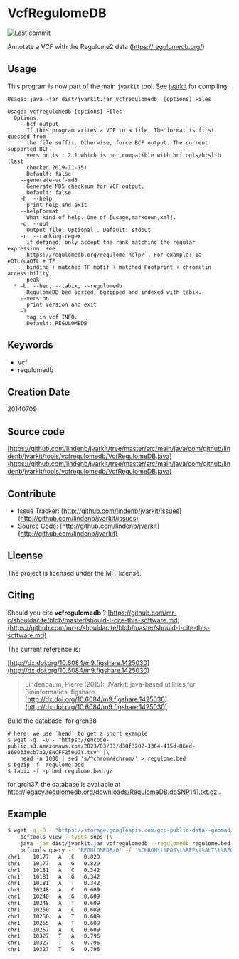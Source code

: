 # VcfRegulomeDB

![Last commit](https://img.shields.io/github/last-commit/lindenb/jvarkit.png)

Annotate a VCF with the Regulome2 data (https://regulomedb.org/)


## Usage


This program is now part of the main `jvarkit` tool. See [jvarkit](JvarkitCentral.md) for compiling.


```
Usage: java -jar dist/jvarkit.jar vcfregulomedb  [options] Files

Usage: vcfregulomedb [options] Files
  Options:
    --bcf-output
      If this program writes a VCF to a file, The format is first guessed from 
      the file suffix. Otherwise, force BCF output. The current supported BCF 
      version is : 2.1 which is not compatible with bcftools/htslib (last 
      checked 2019-11-15)
      Default: false
    --generate-vcf-md5
      Generate MD5 checksum for VCF output.
      Default: false
    -h, --help
      print help and exit
    --helpFormat
      What kind of help. One of [usage,markdown,xml].
    -o, --out
      Output file. Optional . Default: stdout
    -r, --ranking-regex
      if defined, only accept the rank matching the regular expression. see 
      https://regulomedb.org/regulome-help/ . For example: 1a	eQTL/caQTL + TF 
      binding + matched TF motif + matched Footprint + chromatin accessibility 
      peak 
  * -b, --bed, --tabix, --regulomedb
      RegulomeDB bed sorted, bgzipped and indexed with tabix.
    --version
      print version and exit
    -T
      tag in vcf INFO.
      Default: REGULOMEDB

```


## Keywords

 * vcf
 * regulomedb



## Creation Date

20140709

## Source code 

[https://github.com/lindenb/jvarkit/tree/master/src/main/java/com/github/lindenb/jvarkit/tools/vcfregulomedb/VcfRegulomeDB.java](https://github.com/lindenb/jvarkit/tree/master/src/main/java/com/github/lindenb/jvarkit/tools/vcfregulomedb/VcfRegulomeDB.java)


## Contribute

- Issue Tracker: [http://github.com/lindenb/jvarkit/issues](http://github.com/lindenb/jvarkit/issues)
- Source Code: [http://github.com/lindenb/jvarkit](http://github.com/lindenb/jvarkit)

## License

The project is licensed under the MIT license.

## Citing

Should you cite **vcfregulomedb** ? [https://github.com/mr-c/shouldacite/blob/master/should-I-cite-this-software.md](https://github.com/mr-c/shouldacite/blob/master/should-I-cite-this-software.md)

The current reference is:

[http://dx.doi.org/10.6084/m9.figshare.1425030](http://dx.doi.org/10.6084/m9.figshare.1425030)

> Lindenbaum, Pierre (2015): JVarkit: java-based utilities for Bioinformatics. figshare.
> [http://dx.doi.org/10.6084/m9.figshare.1425030](http://dx.doi.org/10.6084/m9.figshare.1425030)


Build the database, for grch38


```
# here, we use `head` to get a short example
$ wget -q  -O - "https://encode-public.s3.amazonaws.com/2023/03/03/d38f3202-3364-415d-86ed-8690330cb7a2/ENCFF250UJY.tsv" |\
	head -n 1000 | sed 's/^chrom/#chrom/' > regulome.bed
$ bgzip -f  regulome.bed 
$ tabix -f -p bed regulome.bed.gz 
```

for grch37, the database is available at http://legacy.regulomedb.org/downloads/RegulomeDB.dbSNP141.txt.gz .

## Example

```bash
$ wget -q -O - "https://storage.googleapis.com/gcp-public-data--gnomad/release/3.1.2/vcf/genomes/gnomad.genomes.v3.1.2.sites.chr1.vcf.bgz" |\
	bcftools view --types snps |\
	java -jar dist/jvarkit.jar vcfregulomedb --regulomedb regulome.bed.gz |\
	bcftools query -i 'REGULOMEDB>0' -f '%CHROM\t%POS\t%REF\t%ALT\t%REGULOMEDB\n' 
chr1	10177	A	C	0.829
chr1	10177	A	G	0.829
chr1	10181	A	C	0.342
chr1	10181	A	G	0.342
chr1	10181	A	T	0.342
chr1	10248	A	C	0.609
chr1	10248	A	G	0.609
chr1	10248	A	T	0.609
chr1	10250	A	C	0.609
chr1	10250	A	T	0.609
chr1	10255	A	T	0.609
chr1	10257	A	C	0.609
chr1	10327	T	A	0.796
chr1	10327	T	C	0.796
chr1	10327	T	G	0.796


```




